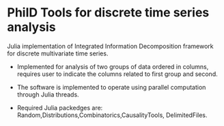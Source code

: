 # PhiID Tools for discrete time series analysis

Julia implementation of Integrated Information Decomposition framework for discrete multivariate time series.

- Implemented for analysis of two groups of data ordered in columns, requires user to indicate the columns related to first group and second.

- The software is implemented to operate using parallel computation through Julia threads.

- Required Julia packedges are: Random,Distributions,Combinatorics,CausalityTools, DelimitedFiles.
